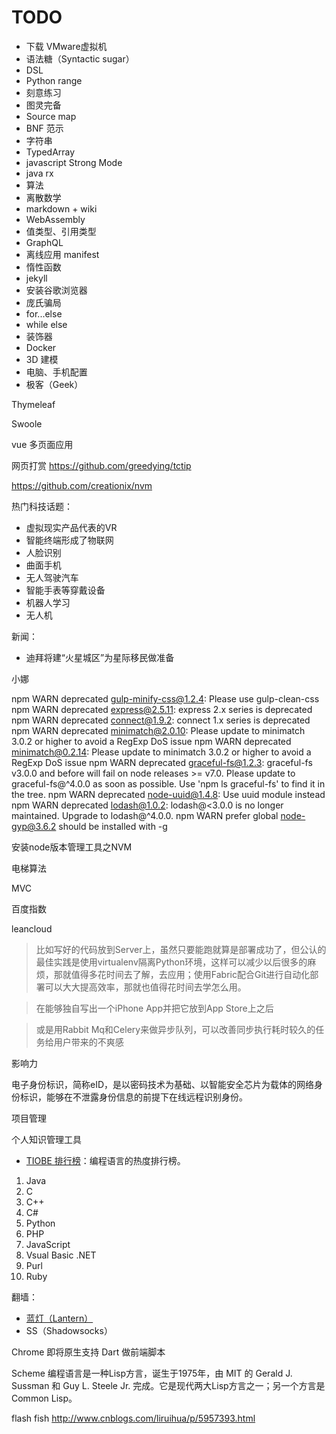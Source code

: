 # TODO

* 下载 VMware虚拟机
* 语法糖（Syntactic sugar）
* DSL
* Python range
* 刻意练习
* 图灵完备
* Source map
* BNF 范示
* 字符串
* TypedArray
* javascript Strong Mode
* java rx
* 算法
* 离散数学
* markdown + wiki
* WebAssembly
* 值类型、引用类型
* GraphQL
* 离线应用 manifest
* 惰性函数
* jekyll
* 安装谷歌浏览器
* 庞氏骗局
* for...else
* while else
* 装饰器
* Docker
* 3D 建模
* 电脑、手机配置
* 极客（Geek）


Thymeleaf

Swoole

vue 多页面应用

网页打赏
https://github.com/greedying/tctip



https://github.com/creationix/nvm

热门科技话题：

* 虚拟现实产品代表的VR
* 智能终端形成了物联网
* 人脸识别
* 曲面手机
* 无人驾驶汽车
* 智能手表等穿戴设备
* 机器人学习
* 无人机

新闻：

* 迪拜将建“火星城区”为星际移民做准备

小娜


npm WARN deprecated gulp-minify-css@1.2.4: Please use gulp-clean-css
npm WARN deprecated express@2.5.11: express 2.x series is deprecated
npm WARN deprecated connect@1.9.2: connect 1.x series is deprecated
npm WARN deprecated minimatch@2.0.10: Please update to minimatch 3.0.2 or higher to avoid a RegExp DoS issue
npm WARN deprecated minimatch@0.2.14: Please update to minimatch 3.0.2 or higher to avoid a RegExp DoS issue
npm WARN deprecated graceful-fs@1.2.3: graceful-fs v3.0.0 and before will fail on node releases >= v7.0. Please update to graceful-fs@^4.0.0 as soon as possible. Use 'npm ls graceful-fs' to find it in the tree.
npm WARN deprecated node-uuid@1.4.8: Use uuid module instead
npm WARN deprecated lodash@1.0.2: lodash@<3.0.0 is no longer maintained. Upgrade to lodash@^4.0.0.
npm WARN prefer global node-gyp@3.6.2 should be installed with -g




安装node版本管理工具之NVM


电梯算法

MVC

百度指数


leancloud

> 比如写好的代码放到Server上，虽然只要能跑就算是部署成功了，但公认的最佳实践是使用virtualenv隔离Python环境，这样可以减少以后很多的麻烦，那就值得多花时间去了解，去应用；使用Fabric配合Git进行自动化部署可以大大提高效率，那就也值得花时间去学怎么用。

> 在能够独自写出一个iPhone App并把它放到App Store上之后

> 或是用Rabbit Mq和Celery来做异步队列，可以改善同步执行耗时较久的任务给用户带来的不爽感

影响力

电子身份标识，简称eID，是以密码技术为基础、以智能安全芯片为载体的网络身份标识，能够在不泄露身份信息的前提下在线远程识别身份。

项目管理

个人知识管理工具

* [TIOBE 排行榜](https://www.tiobe.com/tiobe-index/)：编程语言的热度排行榜。

1. Java
2. C
3. C++
4. C#
5. Python
6. PHP
7. JavaScript
8. Vsual Basic .NET
9. Purl
10. Ruby



翻墙：

* [蓝灯（Lantern）](https://github.com/getlantern/forum)
* SS（Shadowsocks）


Chrome 即将原生支持 Dart 做前端脚本

Scheme 编程语言是一种Lisp方言，诞生于1975年，由 MIT 的 Gerald J. Sussman 和 Guy L. Steele Jr. 完成。它是现代两大Lisp方言之一；另一个方言是Common Lisp。

flash fish
http://www.cnblogs.com/liruihua/p/5957393.html

